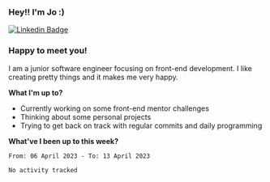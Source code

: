 ### Hey!! I'm Jo :)

[![Linkedin Badge](https://img.shields.io/badge/-LinkedIn-0e76a8?style=flat-square&logo=Linkedin&logoColor=white)](https://www.linkedin.com/in/joanna-skrzypczak/)

### Happy to meet you!

I am a junior software engineer focusing on front-end development. I like creating pretty things and it makes me very happy.

**What I'm up to?**

- Currently working on some front-end mentor challenges
- Thinking about some personal projects
- Trying to get back on track with regular commits and daily programming


**What've I been up to this week?**

<!--START_SECTION:waka-->

```text
From: 06 April 2023 - To: 13 April 2023

No activity tracked
```

<!--END_SECTION:waka-->
